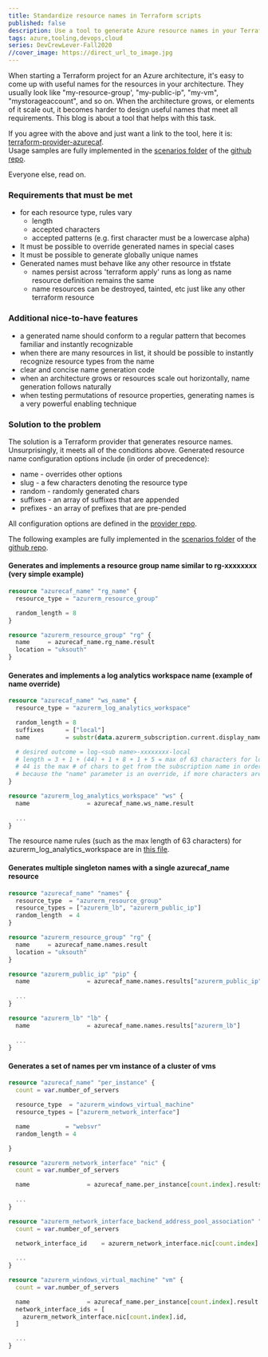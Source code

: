 ```yaml
---
title: Standardize resource names in Terraform scripts
published: false
description: Use a tool to generate Azure resource names in your Terraform script - how and why.
tags: azure,tooling,devops,cloud
series: DevCrewLever-Fall2020
//cover_image: https://direct_url_to_image.jpg
---
```


When starting a Terraform project for an Azure architecture, it's easy to come up with useful names for the resources in your architecture. They usually look like "my-resource-group', "my-public-ip", "my-vm", "mystorageaccount", and so on. When the architecture grows, or elements of it scale out, it becomes harder to design useful names that meet all requirements. This blog is about a tool that helps with this task.  

If you agree with the above and just want a link to the tool, here it is: [terraform-provider-azurecaf](https://github.com/aztfmod/terraform-provider-azurecaf).  
Usage samples are fully implemented in the [scenarios folder](https://github.com/sebastus/icy-landscape/tree/main/scenarios) of the [github repo](https://github.com/sebastus/icy-landscape).  

Everyone else, read on.  

### Requirements that must be met

* for each resource type, rules vary
  * length
  * accepted characters
  * accepted patterns (e.g. first character must be a lowercase alpha)
* It must be possible to override generated names in special cases
* It must be possible to generate globally unique names
* Generated names must behave like any other resource in tfstate
  * names persist across 'terraform apply' runs as long as name resource definition remains the same
  * name resources can be destroyed, tainted, etc just like any other terraform resource

### Additional nice-to-have features

* a generated name should conform to a regular pattern that becomes familiar and instantly recognizable
* when there are many resources in list, it should be possible to instantly recognize resource types from the name
* clear and concise name generation code
* when an architecture grows or resources scale out horizontally, name generation follows naturally
* when testing permutations of resource properties, generating names is a very powerful enabling technique

### Solution to the problem

The solution is a Terraform provider that generates resource names. Unsurprisingly, it meets all of the conditions above. Generated resource name configuration options include (in order of precedence):

* name - overrides other options
* slug - a few characters denoting the resource type
* random - randomly generated chars
* suffixes - an array of suffixes that are appended
* prefixes - an array of prefixes that are pre-pended

All configuration options are defined in the [provider repo](https://github.com/aztfmod/terraform-provider-azurecaf).

The following examples are fully implemented in the [scenarios folder](https://github.com/sebastus/icy-landscape/tree/main/scenarios) of the [github repo](https://github.com/sebastus/icy-landscape).

#### Generates and implements a resource group name similar to rg-xxxxxxxx (very simple example)

```terraform
resource "azurecaf_name" "rg_name" {
  resource_type = "azurerm_resource_group"

  random_length = 8
}

resource "azurerm_resource_group" "rg" {
  name     = azurecaf_name.rg_name.result
  location = "uksouth"
}
```

#### Generates and implements a log analytics workspace name (example of name override)

```terraform
resource "azurecaf_name" "ws_name" {
  resource_type = "azurerm_log_analytics_workspace"

  random_length = 8
  suffixes      = ["local"]
  name          = substr(data.azurerm_subscription.current.display_name, 0, 44)

  # desired outcome = log-<sub name>-xxxxxxxx-local
  # length = 3 + 1 + (44) + 1 + 8 + 1 + 5 = max of 63 characters for log analytics workspace name
  # 44 is the max # of chars to get from the subscription name in order to get everything else into the generated name
  # because the "name" parameter is an override, if more characters are used, other portions of the generated name will be truncated
}

resource "azurerm_log_analytics_workspace" "ws" {
  name                = azurecaf_name.ws_name.result
  
  ...
}

```
The resource name rules (such as the max length of 63 characters) for azurerm_log_analytics_workspace are in [this file](https://github.com/aztfmod/terraform-provider-azurecaf/blob/3b5b52b487acf1c338257ced78fe587e2d315029/resourceDefinition.json#L1760).  

#### Generates multiple singleton names with a single azurecaf_name resource

```terraform
resource "azurecaf_name" "names" {
  resource_type  = "azurerm_resource_group"
  resource_types = ["azurerm_lb", "azurerm_public_ip"]
  random_length  = 4
}

resource "azurerm_resource_group" "rg" {
  name     = azurecaf_name.names.result
  location = "uksouth"
}

resource "azurerm_public_ip" "pip" {
  name                = azurecaf_name.names.results["azurerm_public_ip"]
  
  ...
}

resource "azurerm_lb" "lb" {
  name                = azurecaf_name.names.results["azurerm_lb"]
  
  ...
}
```

#### Generates a set of names per vm instance of a cluster of vms

```terraform
resource "azurecaf_name" "per_instance" {
  count = var.number_of_servers

  resource_type  = "azurerm_windows_virtual_machine"
  resource_types = ["azurerm_network_interface"]

  name          = "websvr"
  random_length = 4

}

resource "azurerm_network_interface" "nic" {
  count = var.number_of_servers

  name                = azurecaf_name.per_instance[count.index].results["azurerm_network_interface"]
  
  ...
}

resource "azurerm_network_interface_backend_address_pool_association" "example" {
  count = var.number_of_servers

  network_interface_id    = azurerm_network_interface.nic[count.index].id
  
  ...
}

resource "azurerm_windows_virtual_machine" "vm" {
  count = var.number_of_servers

  name                = azurecaf_name.per_instance[count.index].result
  network_interface_ids = [
    azurerm_network_interface.nic[count.index].id,
  ]

  ...
}

```
